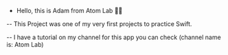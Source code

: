 - Hello, this is Adam from Atom Lab 👋🏾

-- This Project was one of my very first projects to practice Swift.

-- I have a tutorial on my channel for this app you can check (channel name is: Atom Lab)

